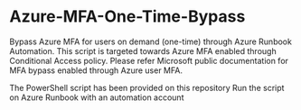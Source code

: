 # Azure-MFA-One-Time-Bypass
Bypass Azure MFA for users on demand (one-time) through Azure Runbook Automation.
This script is targeted towards Azure MFA enabled through Conditional Access policy. Please refer Microsoft public documentation for MFA bypass enabled through Azure user MFA.


The PowerShell script has been provided on this repository
Run the script on Azure Runbook with an automation account 


